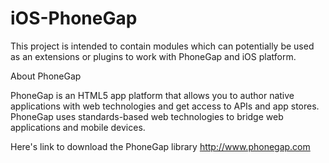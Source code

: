 iOS-PhoneGap
============

This project is intended to contain modules which can potentially be used as an extensions or plugins to work with
PhoneGap and iOS platform.

About PhoneGap

PhoneGap is an HTML5 app platform that allows you to author native applications with web technologies and get 
access to APIs and app stores. PhoneGap uses standards-based web technologies to bridge web applications
and mobile devices.

Here's link to download the PhoneGap library http://www.phonegap.com

